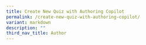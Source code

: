 ```yaml
---
title: Create New Quiz with Authoring Copilot
permalink: /create-new-quiz-with-authoring-copilot/
variant: markdown
description: ""
third_nav_title: Author
---
```

